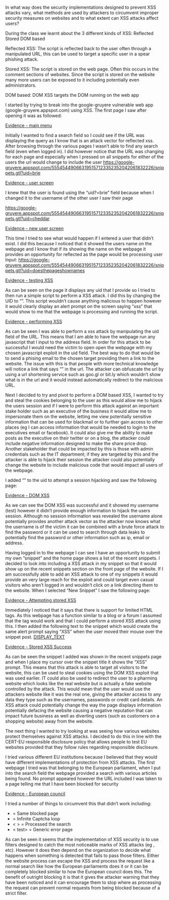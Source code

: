 In what way does the security implementations designed to prevent XSS attacks vary, what methods are used by attackers to circumvent improper security measures on websites and to what extent can XSS attacks affect users?

During the class we learnt about the 3 different kinds of XSS:
Reflected
Stored
DOM based

Reflected XSS:
The script is reflected back to the user often through a manipulated URL, this can be used to target a specific user in a spear phishing attack.

Stored XSS:
The script is stored on the web page. Often this occurs in the comment sections of websites. Since the script is stored on the website many more users can be exposed to it including potentially even administrators.

DOM based:
DOM XSS targets the DOM running on the web app


I started by trying to break into the google-gruyere vulnerable web app (google-gruyere.appspot.com) using XSS.
The first page I saw after opening it was as followed:

[Evidence - main menu](./1.png)
 
Initially I wanted to find a search field so I could see if the URL was displaying the query as I know that is an attack vector for reflected xss. After browsing through the various pages I wasn’t able to find any search field (even when logged in). I did however notice that the URL was changing for each page and especially when I pressed on all snippets for either of the users the url would change to include the user
https://google-gruyere.appspot.com/555454490663195157123352352042061832226/snippets.gtl?uid=brie
 
[Evidence - user screen](./2.png)

I knew that the user is found using the “uid?=brie” field because when I changed it to the username of the other user I saw their page

https://google-gruyere.appspot.com/555454490663195157123352352042061832226/snippets.gtl?uid=cheddar
 
 [Evidence - new user screen](./3.png)

This time I tried to see what would happen if I entered a user that didn’t exist. I did this because I noticed that it showed the users name on the webpage and I know that if its showing the name on the webpage it provides an opportunity for reflected as the page would be processing user Input:
https://google-gruyere.appspot.com/555454490663195157123352352042061832226/snippets.gtl?uid=doesthepageshownames
 
 [Evidence - testing XSS](./4.png)
 
As can be seen on the page it displays any uid that I provide so I tried to then run a simple script to perform a XSS attack. I did this by changing the UID to “<script>alert(‘xss’)</script>”. This script wouldn’t cause anything malicious to happen however it would clearly display an alert prompt on the screen saying “xss” that would show to me that the webpage is processing and running the script.
 
 [Evidence - performing XSS](./5.png)
 
As can be seen I was able to perform a xss attack by manipulating the uid field of the URL. This means that I am able to have the webpage run any javascript that I input to the address field. In order for this attack to be successful I would need the victim to open open the webpage with my chosen javascript exploit in the uid field. The best way to do that would be to send a phising email to the chosen target providing them a link to the website. The issue with this is that people with more technical knowledge will notice a link that says “<script>alert(‘xss’)</script>” in the url. The attacker can obfuscate the url by using a url shortening service such as goo.gl or bit.ly which wouldn’t show what is in the url and it would instead automatically redirect to the malicious URL. 

Next I decided to try and pivot to perform a DOM based XSS, I wanted to try and steal the cookies belonging to the user as this would allow me to hijack the users session and if I were to perform this attack against an important stake holder such as an executive of the business it would allow me to impersonate them on the website, letting me view potentially sensitive information that can be used for blackmail or to further gain access to other places (eg I can access information that would be needed to login to the executives email or facebook). It could also give me the ability to make posts as the executive on their twitter or on a blog, the attacker could include negative information designed to make the share price drop. Another stakeholder that could be impacted by this is those with admin credentials such as the IT department; if they are targeted by this and the attacker is able to hijack their session the attacker could also potentially change the website to include malicious code that would impact all users of the webpage.

I added “<script>alert(document.cookie)</script>” to the uid to attempt a session hijacking and saw the following page:

[Evidence - DOM XSS](./6.png)
 
As we can see the DOM XSS was successful and it showed my username (test) however it didn’t provide enough information to hijack the users session. Although no session information was revealed the username alone potentially provides another attack vector as the attacker now knows what the username is of the victim it can be combined with a brute force attack to find the password or it can be used to search through data leaks to potentially find the password or other information such as ip, email or address. 

Having logged in to the webpage I can see I have an opportunity to submit my own “snippet” and the home page shows a list of the recent snippets. I decided to look into including a XSS attack in my snippet so that it would show up on the recent snippets section on the front page of the website. If I am successfully able to add an XSS attack to one of my snippets it would provide an very large reach for the exploit and could target even casual visitors who aren’t logged in and wouldn’t click on a link directing them to the website. When I selected “New Snippet” I saw the following page:
 
 [Evidence - Attempting stored XSS](./7.png)
 
Immediately I noticed that it says that there is support for limited HTML tags. As this webpage has a function similar to a blog or a forum I assumed that the <a> tag would work and that I could perform a stored XSS attack using this. I then added the following text to the snippet which would create the same alert prompt saying “XSS” when the user moved their mouse over the snippet post. 
<a onmouseover="alert('XSS')" href="LINK">DISPLAY_TEXT</a>

[Evidence - Stored XSS Success](./8.png)
 
As can be seen the snippet I added was shown in the recent snippets page and when I place my cursor over the snippet title it shows the “XSS” prompt. This means that this attack is able to target all visitors to the website, this can be used to steal cookies using the DOM XSS exploit that was used earlier. IT could also be used to redirect the user to a pharming website which looks like the real website but is actually a fake website controlled by the attack. This would mean that the user would use the attackers website like it was the real one, giving the attacker access to any data they type such as the usernames, passwords or credit card details. An XSS attack could potentially change the way the page displays information potentially defacing the website causing a negative reputation that can impact future business as well as diverting users (such as customers on a shopping website) away from the website. 

The next thing I wanted to try looking at was seeing how various websites protect themselves against XSS attacks. I decided to do this in line with the CERT-EU responsible disclosure policy that allows people to test EU websites provided that they follow rules regarding responsible disclosure. 

I tried various different EU institutions because I believed that they would have different implementations of protection from XSS attacks. The first webpage I tried was that belonging to the European parliament, when I put <script>alert(‘xss’)</script> into the search field the webpage provided a search with various articles being found. No prompt appeared however the URL included <script>alert%28%27xss%27%29<%2Fscript> 

[Evidence - European parliment](./9.png)
 


The next page I tried was that belonging to the European council on this page when I tried to enter <script>alert(‘xss’)</script> I was taken to a page telling me that I have been blocked for security 
 
 [Evidence - European council](./10.png)
 
I tried a number of things to circumvent this that didn’t work including:

* <ScRIpT>alert(‘xss’)</ScRIpT> = Same blocked page
* <BODY ONLOAD=alert('XSS')> = Infinite Captcha loop
* < > = Processed the search
* < test> = Generic error page

As can be seen it seems that the implementation of XSS security is to use filters designed to catch the most noticeable marks of XSS attacks (eg <script>, </script>, etc). However it does then depend on the organization to decide what happens when something is detected that fails to pass those filters. Either the website process can escape the XSS and process the request like a normal search like how the European parliaments does it or it can be completely blocked similar to how the European council does this. The benefit of outright blocking it is that it gives the attacker warning that they have been noticed and it can encourage them to stop where as processing the request can prevent normal requests from being blocked because of a strict filter.
